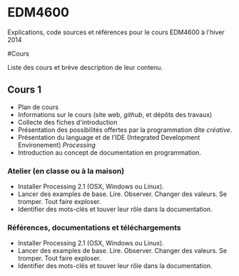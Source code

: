EDM4600
=======

Explications, code sources et références pour le cours EDM4600 à l'hiver 2014

#Cours

Liste des cours et brève description de leur contenu.

## Cours 1

- Plan de cours
- Informations sur le cours (site web, *github*, et dépôts des travaux)
- Collecte des fiches d'introduction
- Présentation des possibilités offertes par la programmation dite *créative*.
- Présentation du language et de l'IDE (Integrated Development Environement) *Processing*
- Introduction au concept de documentation en programmation.

### Atelier (en classe ou à la maison)

- Installer Processing 2.1 (OSX, Windows ou Linux).
- Lancer des examples de base. Lire. Observer. Changer des valeurs. Se tromper. Tout faire exploser. 
- Identifier des mots-clés et touver leur rôle dans la documentation.


### Références, documentations et téléchargements

- Installer Processing 2.1 (OSX, Windows ou Linux).
- Lancer des examples de base. Lire. Observer. Changer des valeurs. Se tromper. Tout faire exploser. 
- Identifier des mots-clés et touver leur rôle dans la documentation.